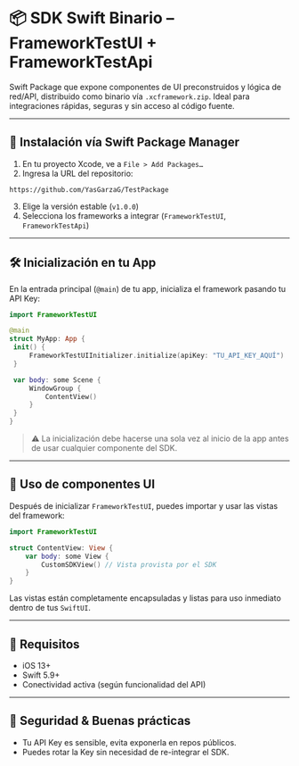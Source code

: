 # 📦 SDK Swift Binario – FrameworkTestUI + FrameworkTestApi

Swift Package que expone componentes de UI preconstruidos y lógica de red/API, distribuido como binario vía `.xcframework.zip`. Ideal para integraciones rápidas, seguras y sin acceso al código fuente.

---

## 🚀 Instalación vía Swift Package Manager

1. En tu proyecto Xcode, ve a `File > Add Packages…`
2. Ingresa la URL del repositorio:
```
https://github.com/YasGarzaG/TestPackage
```
3. Elige la versión estable (`v1.0.0`)
4. Selecciona los frameworks a integrar (`FrameworkTestUI`, `FrameworkTestApi`)

---

## 🛠 Inicialización en tu App

En la entrada principal (`@main`) de tu app, inicializa el framework pasando tu API Key:

```swift
import FrameworkTestUI

@main
struct MyApp: App {
 init() {
     FrameworkTestUIInitializer.initialize(apiKey: "TU_API_KEY_AQUÍ")
 }

 var body: some Scene {
     WindowGroup {
         ContentView()
     }
 }
}
```
> ⚠️ La inicialización debe hacerse una sola vez al inicio de la app antes de usar cualquier componente del SDK.

---

## 📐 Uso de componentes UI

Después de inicializar `FrameworkTestUI`, puedes importar y usar las vistas del framework:

```swift
import FrameworkTestUI

struct ContentView: View {
    var body: some View {
        CustomSDKView() // Vista provista por el SDK
    }
}
```

Las vistas están completamente encapsuladas y listas para uso inmediato dentro de tus `SwiftUI`.

---

## 📄 Requisitos
* iOS 13+
* Swift 5.9+
* Conectividad activa (según funcionalidad del API)

---

## 🔐 Seguridad & Buenas prácticas
* Tu API Key es sensible, evita exponerla en repos públicos.
* Puedes rotar la Key sin necesidad de re-integrar el SDK.
